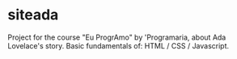 # siteada
Project for the course "Eu ProgrAmo" by 'Programaria, about Ada Lovelace's story. Basic fundamentals of: HTML / CSS / Javascript.

